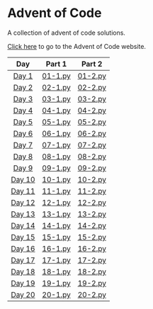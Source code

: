# Advent of Code

A collection of advent of code solutions.

<a href="https://adventofcode.com/">Click here</a> to go to the Advent of Code website.

|                      Day                       |         Part 1          |         Part 2          |
| :--------------------------------------------: | :---------------------: | :---------------------: |
|  [Day 1](https://adventofcode.com/2023/day/1)  | [01-1.py](2023/01-1.py) | [01-2.py](2023/01-2.py) |
|  [Day 2](https://adventofcode.com/2023/day/2)  | [02-1.py](2023/02-1.py) | [02-2.py](2023/02-2.py) |
|  [Day 3](https://adventofcode.com/2023/day/3)  | [03-1.py](2023/03-1.py) | [03-2.py](2023/03-2.py) |
|  [Day 4](https://adventofcode.com/2023/day/4)  | [04-1.py](2023/04-1.py) | [04-2.py](2023/04-2.py) |
|  [Day 5](https://adventofcode.com/2023/day/5)  | [05-1.py](2023/05-1.py) | [05-2.py](2023/05-2.py) |
|  [Day 6](https://adventofcode.com/2023/day/6)  | [06-1.py](2023/06-1.py) | [06-2.py](2023/06-2.py) |
|  [Day 7](https://adventofcode.com/2023/day/7)  | [07-1.py](2023/07-1.py) | [07-2.py](2023/07-2.py) |
|  [Day 8](https://adventofcode.com/2023/day/8)  | [08-1.py](2023/08-1.py) | [08-2.py](2023/08-2.py) |
|  [Day 9](https://adventofcode.com/2023/day/9)  | [09-1.py](2023/09-1.py) | [09-2.py](2023/09-2.py) |
| [Day 10](https://adventofcode.com/2023/day/10) | [10-1.py](2023/10-1.py) | [10-2.py](2023/10-2.py) |
| [Day 11](https://adventofcode.com/2023/day/11) | [11-1.py](2023/11-1.py) | [11-2.py](2023/11-2.py) |
| [Day 12](https://adventofcode.com/2023/day/12) | [12-1.py](2023/12-1.py) | [12-2.py](2023/12-2.py) |
| [Day 13](https://adventofcode.com/2023/day/13) | [13-1.py](2023/13-1.py) | [13-2.py](2023/13-2.py) |
| [Day 14](https://adventofcode.com/2023/day/14) | [14-1.py](2023/14-1.py) | [14-2.py](2023/14-2.py) |
| [Day 15](https://adventofcode.com/2023/day/15) | [15-1.py](2023/15-1.py) | [15-2.py](2023/15-2.py) |
| [Day 16](https://adventofcode.com/2023/day/16) | [16-1.py](2023/16-1.py) | [16-2.py](2023/16-2.py) |
| [Day 17](https://adventofcode.com/2023/day/17) | [17-1.py](2023/17-1.py) | [17-2.py](2023/17-2.py) |
| [Day 18](https://adventofcode.com/2023/day/18) | [18-1.py](2023/18-1.py) | [18-2.py](2023/18-2.py) |
| [Day 19](https://adventofcode.com/2023/day/19) | [19-1.py](2023/19-1.py) | [19-2.py](2023/19-2.py) |
| [Day 20](https://adventofcode.com/2023/day/20) | [20-1.py](2023/20-1.py) | [20-2.py](2023/20-2.py) |
